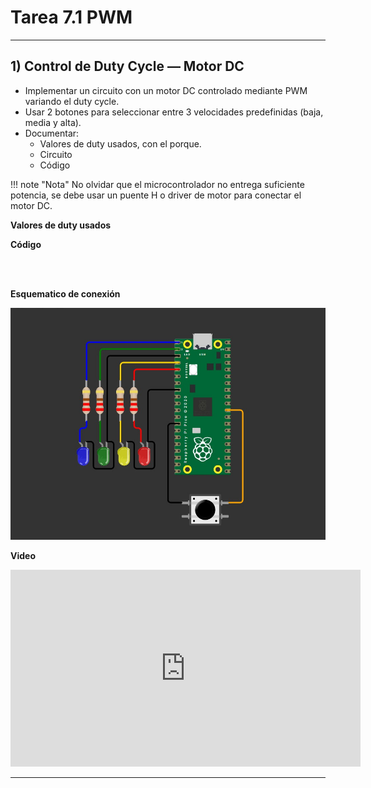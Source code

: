 # Tarea 7.1 PWM
---

## 1) Control de Duty Cycle — Motor DC


- Implementar un circuito con un motor DC controlado mediante PWM variando el duty cycle.
- Usar 2 botones para seleccionar entre 3 velocidades predefinidas (baja, media y alta).
- Documentar:
    * Valores de duty usados, con el porque.
    * Circuito
    * Código


!!! note "Nota"
    No olvidar que el microcontrolador no entrega suficiente potencia, se debe usar un puente H o driver de motor para conectar el motor DC.


**Valores de duty usados**


**Código**

```C++




```
**Esquematico de conexión**

![Diagrama del sistema](../recursos/imgs/esquematico_tarea2.jpg)


**Video**

<iframe width="560" height="315" src="https://www.youtube.com/embed/o9nGzVQcT0g?si=8YOV_0s4Jcjccc1J" title="YouTube video player" frameborder="0" allow="accelerometer; autoplay; clipboard-write; encrypted-media; gyroscope; picture-in-picture; web-share" referrerpolicy="strict-origin-when-cross-origin" allowfullscreen></iframe>

---

